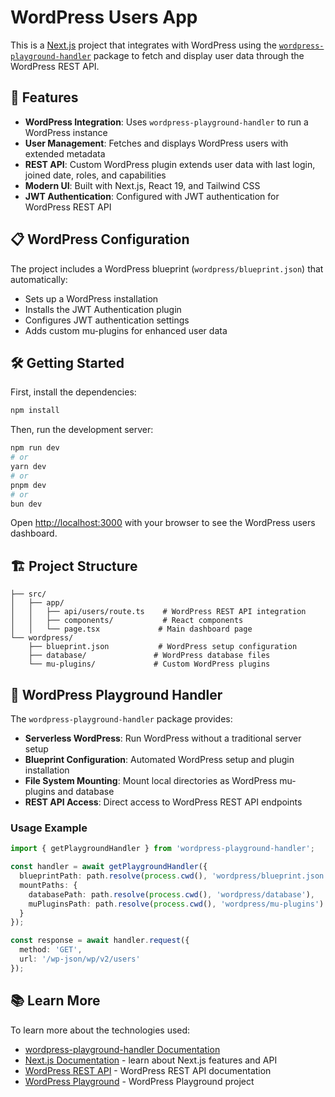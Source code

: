 # WordPress Users App

This is a [Next.js](https://nextjs.org) project that integrates with WordPress using the [`wordpress-playground-handler`](https://www.npmjs.com/package/wordpress-playground-handler) package to fetch and display user data through the WordPress REST API.

## 🚀 Features

- **WordPress Integration**: Uses `wordpress-playground-handler` to run a WordPress instance
- **User Management**: Fetches and displays WordPress users with extended metadata
- **REST API**: Custom WordPress plugin extends user data with last login, joined date, roles, and capabilities
- **Modern UI**: Built with Next.js, React 19, and Tailwind CSS
- **JWT Authentication**: Configured with JWT authentication for WordPress REST API

## 📋 WordPress Configuration

The project includes a WordPress blueprint (`wordpress/blueprint.json`) that automatically:
- Sets up a WordPress installation
- Installs the JWT Authentication plugin
- Configures JWT authentication settings
- Adds custom mu-plugins for enhanced user data

## 🛠 Getting Started

First, install the dependencies:

```bash
npm install
```

Then, run the development server:

```bash
npm run dev
# or
yarn dev
# or
pnpm dev
# or
bun dev
```

Open [http://localhost:3000](http://localhost:3000) with your browser to see the WordPress users dashboard.

## 🏗 Project Structure

```
├── src/
│   ├── app/
│   │   ├── api/users/route.ts    # WordPress REST API integration
│   │   ├── components/           # React components
│   │   └── page.tsx             # Main dashboard page
└── wordpress/
    ├── blueprint.json           # WordPress setup configuration
    ├── database/               # WordPress database files
    └── mu-plugins/             # Custom WordPress plugins
```

## 🔧 WordPress Playground Handler

The `wordpress-playground-handler` package provides:
- **Serverless WordPress**: Run WordPress without a traditional server setup
- **Blueprint Configuration**: Automated WordPress setup and plugin installation
- **File System Mounting**: Mount local directories as WordPress mu-plugins and database
- **REST API Access**: Direct access to WordPress REST API endpoints

### Usage Example

```typescript
import { getPlaygroundHandler } from 'wordpress-playground-handler';

const handler = await getPlaygroundHandler({
  blueprintPath: path.resolve(process.cwd(), 'wordpress/blueprint.json'),
  mountPaths: {
    databasePath: path.resolve(process.cwd(), 'wordpress/database'),
    muPluginsPath: path.resolve(process.cwd(), 'wordpress/mu-plugins')
  }
});

const response = await handler.request({
  method: 'GET',
  url: '/wp-json/wp/v2/users'
});
```

## 📚 Learn More

To learn more about the technologies used:

- [wordpress-playground-handler Documentation](https://www.npmjs.com/package/wordpress-playground-handler)
- [Next.js Documentation](https://nextjs.org/docs) - learn about Next.js features and API
- [WordPress REST API](https://developer.wordpress.org/rest-api/) - WordPress REST API documentation
- [WordPress Playground](https://wordpress.github.io/wordpress-playground/) - WordPress Playground project